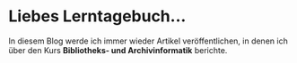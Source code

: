 # Liebes Lerntagebuch...
In diesem Blog werde ich immer wieder Artikel veröffentlichen, in denen ich über den Kurs **Bibliotheks- und Archivinformatik** berichte.
